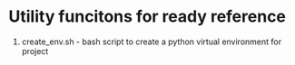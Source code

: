 # Utility funcitons for ready reference
1. create_env.sh - bash script to create a python virtual environment for project
   
